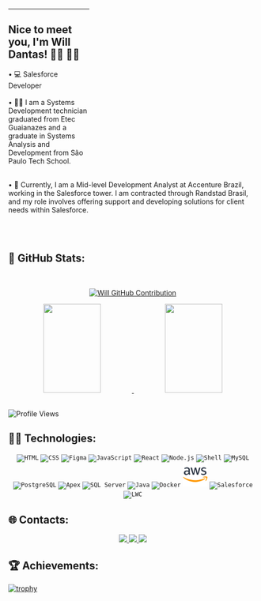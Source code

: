 <img src="https://media.tenor.com/I5iY9Hj8YGQAAAAi/kroppa-digital.gif" height="325" width="340" style="border-radius: 550px;" align="right" alt="gif">

---

## Nice to meet you, I'm Will Dantas! 👨‍👨‍ 👋🏼
<div> • 💻 Salesforce Developer <br><br>
• 👨‍🎓 I am a Systems Development technician graduated from Etec Guaianazes and a graduate in Systems Analysis and Development from São Paulo Tech School. <br><br>

• 🏢 Currently, I am a Mid-level Development Analyst at Accenture Brazil, working in the Salesforce tower. I am contracted through Randstad Brasil, and my role involves offering support and developing solutions for client needs within Salesforce.

</div>
<br><br>

## 🚀 GitHub Stats:

<br>

<p align="center">
  <a href="https://github.com/WillGD">
    <img src="https://github-profile-summary-cards.vercel.app/api/cards/profile-details?username=WillGD&theme=radical" alt="Will GitHub Contribution"/>
  </a>
</p>


<div align="center">
  <a href="https://github.com/WillGD"> 
    <img height="180em" width="48%" src="https://github-readme-stats.vercel.app/api?username=WillGD&show_icons=true&theme=dark&include_all_commits=true&count_private=true"/>
  </a>
  <a href="https://github.com//WillGD">
    <img height="180em" width="48%" src="https://github-readme-stats.vercel.app/api/top-langs/?username=WillGD&layout=compact&langs_count=7&theme=dark"/>
  </a>
</div>

<br>

![Profile Views](https://komarev.com/ghpvc/?username=WillGD&color=blue&style=flat-square&label=Profile+Views)

## 👨‍💻 Technologies:

<div align="center">
    <code><img height="50" src="https://user-images.githubusercontent.com/25181517/192158954-f88b5814-d510-4564-b285-dff7d6400dad.png" alt="HTML" title="HTML" /></code>
    <code><img height="50" src="https://user-images.githubusercontent.com/25181517/183898674-75a4a1b1-f960-4ea9-abcb-637170a00a75.png" alt="CSS" title="CSS" /></code>
    <code><img height="50" src="https://user-images.githubusercontent.com/25181517/189715289-df3ee512-6eca-463f-a0f4-c10d94a06b2f.png" alt="Figma" title="Figma" /></code>
    <code><img height="50" src="https://user-images.githubusercontent.com/25181517/117447155-6a868a00-af3d-11eb-9cfe-245df15c9f3f.png" alt="JavaScript" title="JavaScript" /></code>
    <code><img height="50" src="https://user-images.githubusercontent.com/25181517/183897015-94a058a6-b86e-4e42-a37f-bf92061753e5.png" alt="React" title="React" /></code>
    <code><img height="50" src="https://user-images.githubusercontent.com/25181517/183568594-85e280a7-0d7e-4d1a-9028-c8c2209e073c.png" alt="Node.js" title="Node.js" /></code>
    <code><img height="50" src="https://img.icons8.com/color/48/000000/console.png" alt="Shell" title="Shell" /></code>
    <code><img height="50" src="https://user-images.githubusercontent.com/25181517/183896128-ec99105a-ec1a-4d85-b08b-1aa1620b2046.png" alt="MySQL" title="MySQL" /></code>
    <code><img height="50" src="https://img.icons8.com/color/48/000000/postgreesql.png" alt="PostgreSQL" title="PostgreSQL" /></code>
    <code><img height="50" src="https://upload.wikimedia.org/wikipedia/commons/1/1a/Salesforce_logo.svg" alt="Apex" title="Apex" /></code>
    <code><img height="50" src="https://img.icons8.com/color/96/000000/microsoft-sql-server.png" alt="SQL Server" title="SQL Server" /></code>
    <code><img height="50" src="https://cdn.jsdelivr.net/gh/devicons/devicon/icons/java/java-original.svg" alt="Java" title="Java" /></code>
    <code><img height="50" src="https://img.icons8.com/ios-filled/50/000000/docker.png" alt="Docker" title="Docker" /></code>
    <code><img height="50" src="https://raw.githubusercontent.com/devicons/devicon/master/icons/amazonwebservices/amazonwebservices-original-wordmark.svg" alt="AWS" title="AWS" /></code>
    <code><img height="50" src="https://cdn.jsdelivr.net/gh/devicons/devicon/icons/salesforce/salesforce-original.svg" alt="Salesforce" title="Salesforce" /></code>
    <code><img height="50" src="https://cdn.jsdelivr.net/gh/devicons/devicon/icons/salesforce/salesforce-original.svg" alt="LWC" title="Lightning Web Components" /></code>
</div>



## 🌐 Contacts:
<div align="center">
  <a href="https://www.linkedin.com/in/will-gustavo-dantas-54532922b/" target="_blank">
    <img src="https://img.shields.io/badge/LinkedIn-blue?logo=linkedin&logoColor=white&style=for-the-badge">
  </a>
  <a href="mailto:willgustavodantasadolpho@gmail.com" target="_blank">
    <img src="https://img.shields.io/badge/Gmail-D14836?style=for-the-badge&logo=gmail&logoColor=white">
  </a>
  <a href="https://www.instagram.com/dantass_jpg/?hl=pt-br" target="_blank">
    <img src="https://img.shields.io/badge/-Instagram-%23E4405F?style=for-the-badge&logo=instagram&logoColor=white" target="_blank">
  </a>
</div>

## 🏆 Achievements: 

[![trophy](https://github-profile-trophy.vercel.app/?username=WillGD&theme=tokyonight)](https://github.com/WillGD/github-profile-trophy)
